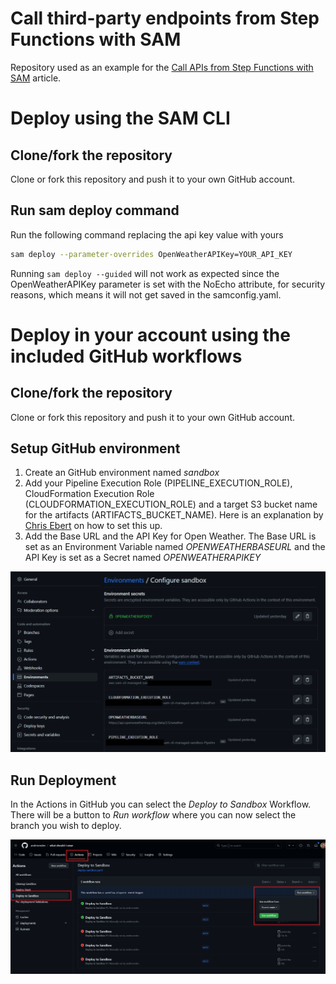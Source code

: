 # Call third-party endpoints from Step Functions with SAM
Repository used as an example for the [Call APIs from Step Functions with SAM](https://andmore.dev/http-invoke-with-sam) article.

# Deploy using the SAM CLI
## Clone/fork the repository
Clone or fork this repository and push it to your own GitHub account.

## Run sam deploy command
Run the following command replacing the api key value with yours
```bash
sam deploy --parameter-overrides OpenWeatherAPIKey=YOUR_API_KEY
```

Running `sam deploy --guided` will not work as expected since the OpenWeatherAPIKey parameter is set with the NoEcho attribute, for security reasons, which means it will not get saved in the samconfig.yaml.


# Deploy in your account using the included GitHub workflows
## Clone/fork the repository
Clone or fork this repository and push it to your own GitHub account.

## Setup GitHub environment
1. Create an GitHub environment named *sandbox*
2. Add your Pipeline Execution Role (PIPELINE_EXECUTION_ROLE), CloudFormation Execution Role (CLOUDFORMATION_EXECUTION_ROLE) and a target S3 bucket name for the artifacts (ARTIFACTS_BUCKET_NAME). Here is an explanation by [Chris Ebert](https://twitter.com/realchrisebert) on how to set this up.
3. Add the Base URL and the API Key for Open Weather. The Base URL is set as an Environment Variable named *OPENWEATHERBASEURL* and the API Key is set as a Secret named *OPENWEATHERAPIKEY*

![GitHub Environment Configuration](docs/images/github-configuration.png)

## Run Deployment
In the Actions in GitHub you can select the *Deploy to Sandbox* Workflow. There will be a button to *Run workflow* where you can now select the branch you wish to deploy.

![GitHub Workflow Execution](docs/images/github-action-run.png)

